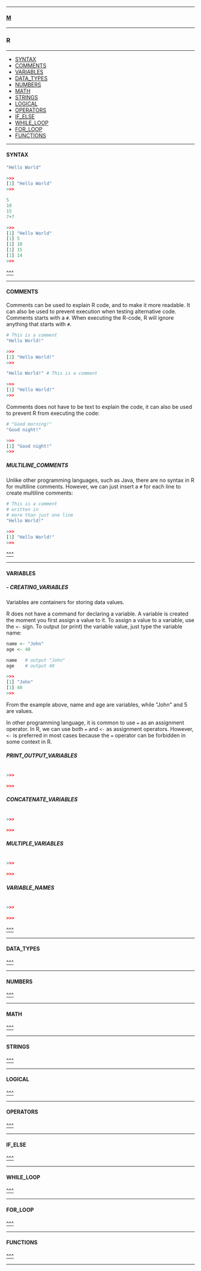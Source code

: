 
---

#### [M](https://github.com/ttltrk/TTT/blob/master/menu.md)

---

### R

---

* [SYNTAX](#SYNTAX)
* [COMMENTS](#COMMENTS)
* [VARIABLES](#VARIABLES)
* [DATA_TYPES](#DATA_TYPES)
* [NUMBERS](#NUMBERS)
* [MATH](#MATH)
* [STRINGS](#STRINGS)
* [LOGICAL](#LOGICAL)
* [OPERATORS](#OPERATORS)
* [IF_ELSE](#IF_ELSE)
* [WHILE_LOOP](#WHILE_LOOP)
* [FOR_LOOP](#FOR_LOOP)
* [FUNCTIONS](#FUNCTIONS)

---

#### SYNTAX

```r
"Hello World"

>>>
[1] "Hello World"
>>>
```

```r
5
10
15
7+7

>>>
[1] "Hello World"
[1] 5
[1] 10
[1] 15
[1] 14
>>>
```

[^^^](#R)

---

#### COMMENTS

Comments can be used to explain R code, and to make it more readable. It can also be used to prevent execution when testing alternative code.
Comments starts with a ```#```. When executing the R-code, R will ignore anything that starts with ```#```.

```r
# This is a comment
"Hello World!"

>>>
[1] "Hello World!"
>>>
```

```r
"Hello World!" # This is a comment

>>>
[1] "Hello World!"
>>>
```

Comments does not have to be text to explain the code, it can also be used to prevent R from executing the code:

```r
# "Good morning!"
"Good night!"

>>>
[1] "Good night!"
>>>
```

##### MULTILINE_COMMENTS

Unlike other programming languages, such as Java, there are no syntax in R for multiline comments. However, we can just insert a ```#``` for each line to create multiline comments:

```r
# This is a comment
# written in
# more than just one line
"Hello World!"

>>>
[1] "Hello World!"
>>>
```

[^^^](#R)

---

#### VARIABLES

##### - CREATING_VARIABLES

Variables are containers for storing data values.

R does not have a command for declaring a variable. A variable is created the moment you first assign a value to it. To assign a value to a variable, use the ```<-``` sign. To output (or print) the variable value, just type the variable name:

```r
name <- "John"
age <- 40

name   # output "John"
age    # output 40

>>>
[1] "John"
[1] 40
>>>
```

From the example above, name and age are variables, while "John" and 5 are values.

In other programming language, it is common to use ```=``` as an assignment operator. In R, we can use both ```=``` and ```<-``` as assignment operators.
However, ```<-``` is preferred in most cases because the ```=``` operator can be forbidden in some context in R.

##### PRINT_OUTPUT_VARIABLES

```r

>>>

>>>
```

##### CONCATENATE_VARIABLES

```r

>>>

>>>
```

##### MULTIPLE_VARIABLES

```r

>>>

>>>
```

##### VARIABLE_NAMES

```r

>>>

>>>
```

[^^^](#R)

---

#### DATA_TYPES

[^^^](#R)

---

#### NUMBERS

[^^^](#R)

---

#### MATH

[^^^](#R)

---

#### STRINGS

[^^^](#R)

---

#### LOGICAL

[^^^](#R)

---

#### OPERATORS

[^^^](#R)

---

#### IF_ELSE

[^^^](#R)

---

#### WHILE_LOOP

[^^^](#R)

---

#### FOR_LOOP

[^^^](#R)

---

#### FUNCTIONS

[^^^](#R)

---
